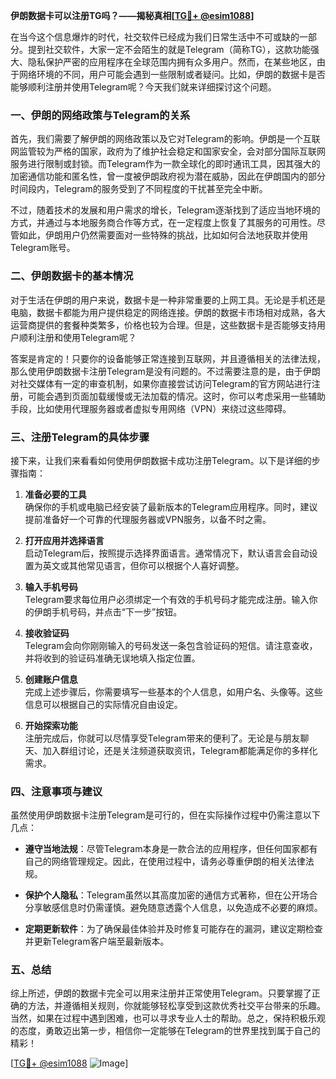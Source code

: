 **伊朗数据卡可以注册TG吗？——揭秘真相[[TG💪+ @esim1088](https://t.me/s/esim1088)]**

在当今这个信息爆炸的时代，社交软件已经成为我们日常生活中不可或缺的一部分。提到社交软件，大家一定不会陌生的就是Telegram（简称TG），这款功能强大、隐私保护严密的应用程序在全球范围内拥有众多用户。然而，在某些地区，由于网络环境的不同，用户可能会遇到一些限制或者疑问。比如，伊朗的数据卡是否能够顺利注册并使用Telegram呢？今天我们就来详细探讨这个问题。

### **一、伊朗的网络政策与Telegram的关系**

首先，我们需要了解伊朗的网络政策以及它对Telegram的影响。伊朗是一个互联网监管较为严格的国家，政府为了维护社会稳定和国家安全，会对部分国际互联网服务进行限制或封锁。而Telegram作为一款全球化的即时通讯工具，因其强大的加密通信功能和匿名性，曾一度被伊朗政府视为潜在威胁，因此在伊朗国内的部分时间段内，Telegram的服务受到了不同程度的干扰甚至完全中断。

不过，随着技术的发展和用户需求的增长，Telegram逐渐找到了适应当地环境的方式，并通过与本地服务商合作等方式，在一定程度上恢复了其服务的可用性。尽管如此，伊朗用户仍然需要面对一些特殊的挑战，比如如何合法地获取并使用Telegram账号。

### **二、伊朗数据卡的基本情况**

对于生活在伊朗的用户来说，数据卡是一种非常重要的上网工具。无论是手机还是电脑，数据卡都能为用户提供稳定的网络连接。伊朗的数据卡市场相对成熟，各大运营商提供的套餐种类繁多，价格也较为合理。但是，这些数据卡是否能够支持用户顺利注册和使用Telegram呢？

答案是肯定的！只要你的设备能够正常连接到互联网，并且遵循相关的法律法规，那么使用伊朗数据卡注册Telegram是没有问题的。不过需要注意的是，由于伊朗对社交媒体有一定的审查机制，如果你直接尝试访问Telegram的官方网站进行注册，可能会遇到页面加载缓慢或无法加载的情况。这时，你可以考虑采用一些辅助手段，比如使用代理服务器或者虚拟专用网络（VPN）来绕过这些障碍。

### **三、注册Telegram的具体步骤**

接下来，让我们来看看如何使用伊朗数据卡成功注册Telegram。以下是详细的步骤指南：

1. **准备必要的工具**  
   确保你的手机或电脑已经安装了最新版本的Telegram应用程序。同时，建议提前准备好一个可靠的代理服务器或VPN服务，以备不时之需。

2. **打开应用并选择语言**  
   启动Telegram后，按照提示选择界面语言。通常情况下，默认语言会自动设置为英文或其他常见语言，但你可以根据个人喜好调整。

3. **输入手机号码**  
   Telegram要求每位用户必须绑定一个有效的手机号码才能完成注册。输入你的伊朗手机号码，并点击“下一步”按钮。

4. **接收验证码**  
   Telegram会向你刚刚输入的号码发送一条包含验证码的短信。请注意查收，并将收到的验证码准确无误地填入指定位置。

5. **创建账户信息**  
   完成上述步骤后，你需要填写一些基本的个人信息，如用户名、头像等。这些信息可以根据自己的实际情况自由设定。

6. **开始探索功能**  
   注册完成后，你就可以尽情享受Telegram带来的便利了。无论是与朋友聊天、加入群组讨论，还是关注频道获取资讯，Telegram都能满足你的多样化需求。

### **四、注意事项与建议**

虽然使用伊朗数据卡注册Telegram是可行的，但在实际操作过程中仍需注意以下几点：

- **遵守当地法规**：尽管Telegram本身是一款合法的应用程序，但任何国家都有自己的网络管理规定。因此，在使用过程中，请务必尊重伊朗的相关法律法规。
  
- **保护个人隐私**：Telegram虽然以其高度加密的通信方式著称，但在公开场合分享敏感信息时仍需谨慎。避免随意透露个人信息，以免造成不必要的麻烦。

- **定期更新软件**：为了确保最佳体验并及时修复可能存在的漏洞，建议定期检查并更新Telegram客户端至最新版本。

### **五、总结**

综上所述，伊朗的数据卡完全可以用来注册并正常使用Telegram。只要掌握了正确的方法，并遵循相关规则，你就能够轻松享受到这款优秀社交平台带来的乐趣。当然，如果在过程中遇到困难，也可以寻求专业人士的帮助。总之，保持积极乐观的态度，勇敢迈出第一步，相信你一定能够在Telegram的世界里找到属于自己的精彩！

[[TG💪+ @esim1088](https://t.me/s/esim1088) ![Image](https://i.postimg.cc/4NQfJmqS/Snipaste-2025-05-13-00-14-12.png)]